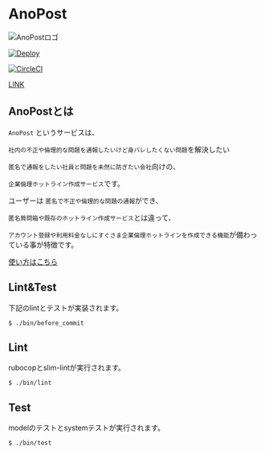 # AnoPost

![AnoPostロゴ](https://github.com/wawawatataru/anopost/blob/master/app/assets/images/android-chrome-256x256.png?raw=true,"AnoPostロゴ")

[![Deploy](https://www.herokucdn.com/deploy/button.svg)](https://heroku.com/deploy?template=https://github.com/wawawatataru/anopost)

[![CircleCI](https://circleci.com/gh/wawawatataru/anopost.svg?style=svg)](https://circleci.com/gh/wawawatataru/anopost)

[LINK](https://anopost.herokuapp.com/)

## AnoPostとは

`AnoPost` というサービスは、

`社内の不正や倫理的な問題を通報したいけど身バレしたくない問題`を解決したい

`匿名で通報をしたい社員と問題を未然に防ぎたい会社`向けの、

`企業倫理ホットライン作成サービス`です。

ユーザーは `匿名で不正や倫理的な問題の通報`ができ、

`匿名質問箱や既存のホットライン作成サービス`とは違って、

`アカウント登録や利用料金なしにすぐさま企業倫理ホットラインを作成できる機能`が備わっている事が特徴です。

[使い方はこちら](https://anopost.herokuapp.com/static_pages/about)

## Lint&Test
下記のlintとテストが実装されます。

```
$ ./bin/before_commit
```

## Lint
rubocopとslim-lintが実行されます。

```
$ ./bin/lint
```

## Test
modelのテストとsystemテストが実行されます。

```
$ ./bin/test
```

